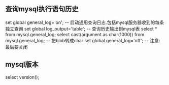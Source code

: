 ## 查询mysql执行语句历史
set global general_log='on'; -- 启动通用查询日志.包括mysql服务器收到的每条独立查询
set global log_output='table'; -- 查询历史输出到mysql表
select * from mysql.general_log;
select cast(argument as char(1000)) from mysql.general_log; -- 把blob转成char
set global general_log='off'; -- 注意: 最后要关闭

## mysql版本
select version();







